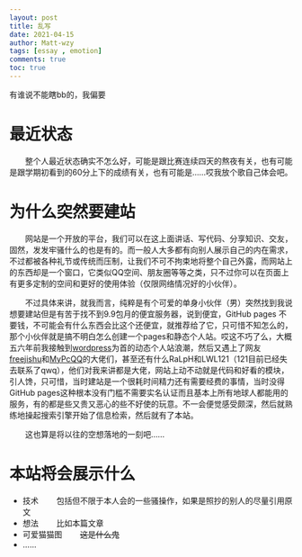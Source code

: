 ```yaml
---
layout: post
title: 乱写
date: 2021-04-15
author: Matt-wzy
tags: [essay , emotion]
comments: true
toc: true
---
```


有谁说不能瞎bb的，我偏要
<!-- more -->

# 最近状态

　　整个人最近状态确实不怎么好，可能是跟比赛连续四天的熬夜有关，也有可能是跟学期初看到的60分上下的成绩有关，也有可能是……哎我放个歌自己体会吧。

<div class="aplayer" data-id="30284674" data-server="netease" data-type="song" data-mode="random"></div>

# 为什么突然要建站

　　网站是一个开放的平台，我们可以在这上面讲话、写代码、分享知识、交友，固然，发发牢骚什么的也是有的。而一般人大多都有向别人展示自己的内在需求，不过都被各种礼节或传统而压制，让我们不可不拘束地将整个自己外露，而网站上的东西却是一个窗口，它类似QQ空间、朋友圈等等之类，只不过你可以在页面上有更多定制的空间和更好的使用体验（仅限网络情况好的小伙伴）。

　　不过具体来讲，就我而言，纯粹是有个可爱的单身小伙伴（男）突然找到我说想要建站但是有苦于找不到9.9包月的便宜服务器，说到便宜，GitHub pages 不要钱，不可能会有什么东西会比这个还便宜，就推荐给了它，只可惜不知怎么的，那个小伙伴就是搞不明白怎么创建一个pages和静态个人站。哎这不巧了么，大概五六年前我接触到[wordpress](https://wordpress.com/zh-cn/)为首的动态个人站浪潮，然后又遇上了网友[freejishu](http://freejishu.com/)和[MyPcQQ](https://www.kancloud.cn/mypcqq/mypcqq-in-use/106844)的大佬们，甚至还有什么RaLpH和LWL121（121目前已经失去联系了qwq），他们对我来讲都是大佬，网站上动不动就是代码和好看的模块，引人馋，只可惜，当时建站是一个很耗时间精力还有需要经费的事情，当时没得GitHub pages这种根本没有门槛不需要实名认证而且基本上所有地球人都能用的服务，有的都是些又贵又恶心的些不好使的玩意。不一会便觉感受颇深，然后就熟练地操起搜索引擎开始了信息检索，然后就有了本站。

　　这也算是将以往的空想落地的一刻吧……

# 本站将会展示什么
- 技术
　　包括但不限于本人会的一些骚操作，如果是照抄的别人的尽量引用原文
- 想法
　　比如本篇文章
- 可爱猫猫图
　　~~这是什么鬼~~
- ......
